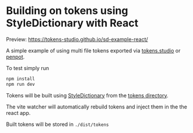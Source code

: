 # Building on tokens using StyleDictionary with React

Preview: https://tokens-studio.github.io/sd-example-react/

A simple example of using multi file tokens exported via [tokens.studio](https://tokens.studio/) or [penpot](https://penpot.app/).

To test simply run

``` sh
npm install
npm run dev
```

Tokens will be built using [StyleDictionary](https://styledictionary.com/) from the [tokens directory](./tokens).

The vite watcher will automatically rebuild tokens and inject them in the the react app.

Built tokens will be stored in `./dist/tokens`
